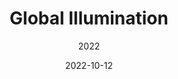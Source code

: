 ---
title: Global Illumination
date: 2022-10-12
subtitle: 2022
link: https://example.com/
image: ./gi.png
---